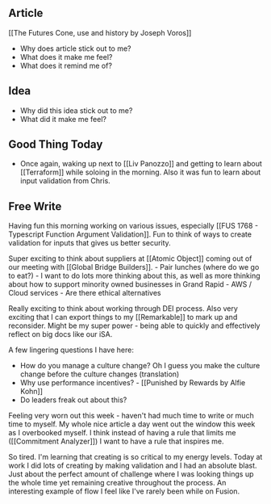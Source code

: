 ## Article
[[The Futures Cone, use and history by Joseph Voros]]
- Why does article stick out to me? 
- What does it make me feel? 
- What does it remind me of?

## Idea
- Why did this idea stick out to me? 
- What did it make me feel? 

## Good Thing Today
- Once again, waking up next to [[Liv Panozzo]] and getting to learn about [[Terraform]] while soloing in the morning. Also it was fun to learn about input validation from Chris. 
## Free Write
Having fun this morning working on various issues, especially [[FUS 1768 - Typescript Function Argument Validation]]. Fun to think of ways to create validation for inputs that gives us better security. 

Super exciting to think about suppliers at [[Atomic Object]] coming out of our meeting with [[Global Bridge Builders]]. 
	- Pair lunches (where do we go to eat?)
		- I want to do lots more thinking about this, as well as more thinking about how to support minority owned businesses in Grand Rapid
	- AWS / Cloud services
		- Are there ethical alternatives
		
		
Really exciting to think about working through DEI process. Also very exciting that I can export things to my [[Remarkable]] to mark up and reconsider. Might be my super power - being able to quickly and effectively reflect on big docs like our iSA. 

A few lingering questions I have here: 
- How do you manage a culture change? Oh I guess you make the culture change before the culture changes (translation)
- Why use performance incentives? - [[Punished by Rewards by Alfie Kohn]]
- Do leaders freak out about this?

Feeling very worn out this week - haven't had much time to write or much time to myself. My whole nice article a day went out the window this week as I overbooked myself. I think instead of having a rule that limits me ([[Commitment Analyzer]]) I want to have a rule that inspires me. 

So tired. I'm learning that creating is so critical to my energy levels. Today at work I did lots of creating by making validation and I had an absolute blast. Just about the perfect amount of challenge where I was looking things up the whole time yet remaining creative throughout the process. An interesting example of flow I feel like I've rarely been while on Fusion. 